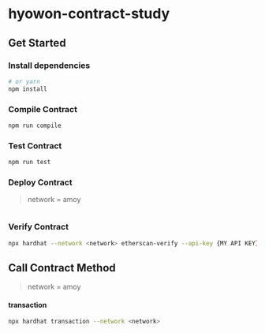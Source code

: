 # hyowon-contract-study

## Get Started

### Install dependencies

```zsh
# or yarn
npm install
```

### Compile Contract

```zsh
npm run compile
```

### Test Contract

```zsh
npm run test
```

### Deploy Contract

> network = amoy

```zsh
```

### Verify Contract

```zsh
npx hardhat --network <network> etherscan-verify --api-key {MY API KEY} --license None
```

## Call Contract Method

> network = amoy

#### transaction

```zsh
npx hardhat transaction --network <network>
```
